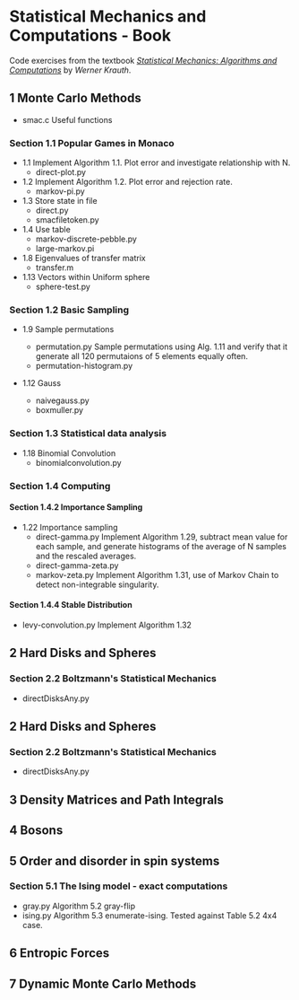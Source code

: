 # Statistical Mechanics and Computations - Book

Code exercises from the textbook
[*Statistical Mechanics: Algorithms and Computations*](http://blancopeck.net/Statistics.pdf) by *Werner Krauth*.

## 1 Monte Carlo Methods

 * smac.c   Useful functions

### Section 1.1 Popular Games in Monaco
* 1.1 Implement Algorithm 1.1. Plot error and investigate relationship with N.
  * direct-plot.py
* 1.2 Implement Algorithm 1.2. Plot error and rejection rate.
  * markov-pi.py
* 1.3 Store state in file
  * direct.py
  * smacfiletoken.py
* 1.4 Use table
  * markov-discrete-pebble.py
  * large-markov.pi
* 1.8 Eigenvalues of transfer matrix
  * transfer.m
* 1.13 Vectors within Uniform sphere
  * sphere-test.py

### Section 1.2 Basic Sampling
* 1.9 Sample permutations
  * permutation.py    Sample permutations using Alg. 1.11 and verify that it generate all 120 permutaions of 5 elements equally often.
  * permutation-histogram.py

* 1.12 Gauss
  * naivegauss.py
  * boxmuller.py

### Section 1.3 Statistical data analysis
* 1.18 Binomial Convolution
  * binomialconvolution.py

### Section 1.4 Computing

 #### Section 1.4.2 Importance Sampling

 * 1.22 Importance sampling
   * direct-gamma.py  Implement Algorithm 1.29, subtract mean value for each sample, and generate histograms of the average of N samples  and the rescaled averages.
   * direct-gamma-zeta.py
   * markov-zeta.py  Implement Algorithm 1.31, use of Markov Chain to detect non-integrable singularity.
   
 #### Section 1.4.4 Stable Distribution
  * levy-convolution.py  Implement Algorithm 1.32
  
##  2 Hard Disks and Spheres

### Section 2.2 Boltzmann's Statistical Mechanics
 * directDisksAny.py
  
##  2 Hard Disks and Spheres

### Section 2.2 Boltzmann's Statistical Mechanics
 * directDisksAny.py

## 3 Density Matrices and Path Integrals

## 4 Bosons

## 5 Order and disorder in spin systems

### Section 5.1 The Ising model - exact computations

 * gray.py   Algorithm 5.2 gray-flip
 * ising.py  Algorithm 5.3 enumerate-ising. Tested against Table 5.2 4x4 case.
 
## 6 Entropic Forces

## 7 Dynamic Monte Carlo Methods


 
